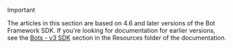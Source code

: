> [!Important]
> The articles in this section are based on 4.6 and later versions of the Bot Framework SDK. If you're looking for documentation for earlier versions, see the [Bots - v3 SDK](~/resources/bot-v3/bots-overview.md) section in the Resources folder of the documentation.
